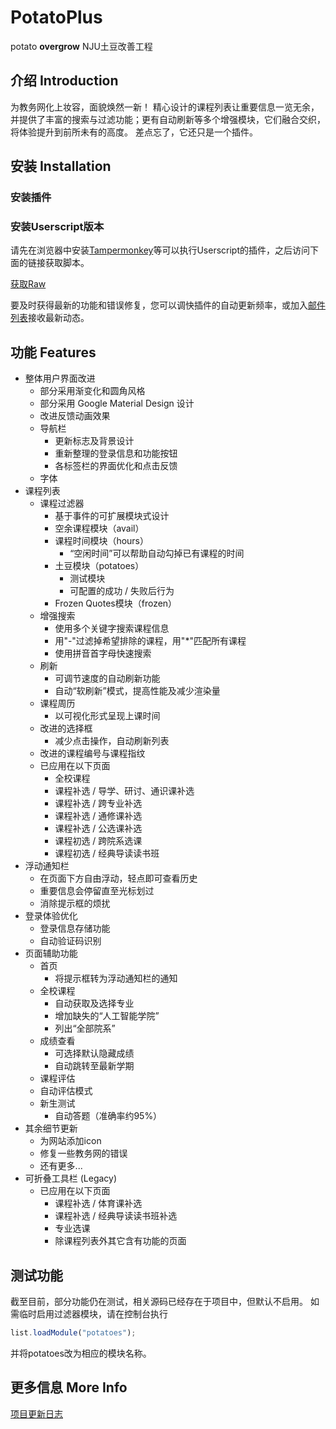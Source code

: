 # PotatoPlus

potato **overgrow**
NJU土豆改善工程

## 介绍 Introduction

为教务网化上妆容，面貌焕然一新！
精心设计的课程列表让重要信息一览无余，并提供了丰富的搜索与过滤功能；更有自动刷新等多个增强模块，它们融合交织，将体验提升到前所未有的高度。
差点忘了，它还只是一个插件。

## 安装 Installation

### 安装插件

### 安装Userscript版本

请先在浏览器中安装[Tampermonkey](https://tampermonkey.net)等可以执行Userscript的插件，之后访问下面的链接获取脚本。

[获取Raw](https://github.com/cubiccm/potatojw_upgraded/raw/master/potatojw_upgraded.user.js)

要及时获得最新的功能和错误修复，您可以调快插件的自动更新频率，或加入[邮件列表](https://cubiccm.ddns.net/potato-mailing-list/)接收最新动态。

## 功能 Features

- 整体用户界面改进
  - 部分采用渐变化和圆角风格
  - 部分采用 Google Material Design 设计
  - 改进反馈动画效果
  - 导航栏
    - 更新标志及背景设计
    - 重新整理的登录信息和功能按钮
    - 各标签栏的界面优化和点击反馈
  - 字体
- 课程列表
  - 课程过滤器
    - 基于事件的可扩展模块式设计
    - 空余课程模块（avail）
    - 课程时间模块（hours）
      - “空闲时间”可以帮助自动勾掉已有课程的时间
    - 土豆模块（potatoes）
      - 测试模块
      - 可配置的成功 / 失败后行为
    - Frozen Quotes模块（frozen）
  - 增强搜索
    - 使用多个关键字搜索课程信息
    - 用"-"过滤掉希望排除的课程，用"*"匹配所有课程
    - 使用拼音首字母快速搜索
  - 刷新
    - 可调节速度的自动刷新功能
    - 自动“软刷新”模式，提高性能及减少渲染量
  - 课程周历
    - 以可视化形式呈现上课时间
  - 改进的选择框
    - 减少点击操作，自动刷新列表
  - 改进的课程编号与课程指纹
  - 已应用在以下页面
    - 全校课程
    - 课程补选 / 导学、研讨、通识课补选
    - 课程补选 / 跨专业补选
    - 课程补选 / 通修课补选
    - 课程补选 / 公选课补选
    - 课程初选 / 跨院系选课
    - 课程初选 / 经典导读读书班
- 浮动通知栏
  - 在页面下方自由浮动，轻点即可查看历史
  - 重要信息会停留直至光标划过
  - 消除提示框的烦扰
- 登录体验优化
  - 登录信息存储功能
  - 自动验证码识别
- 页面辅助功能
  - 首页
    - 将提示框转为浮动通知栏的通知
  - 全校课程
    - 自动获取及选择专业
    - 增加缺失的“人工智能学院”
    - 列出“全部院系”
  - 成绩查看
    - 可选择默认隐藏成绩
    - 自动跳转至最新学期
  -  课程评估
    - 自动评估模式
  - 新生测试
    - 自动答题（准确率约95%）
- 其余细节更新
  - 为网站添加icon
  - 修复一些教务网的错误
  - 还有更多...
- 可折叠工具栏 (Legacy)
  - 已应用在以下页面
    - 课程补选 / 体育课补选
    - 课程补选 / 经典导读读书班补选
    - 专业选课
    - 除课程列表外其它含有功能的页面
    
## 测试功能
  
截至目前，部分功能仍在测试，相关源码已经存在于项目中，但默认不启用。
如需临时启用过滤器模块，请在控制台执行
```javascript
list.loadModule("potatoes");
```
并将potatoes改为相应的模块名称。
    
## 更多信息 More Info

[项目更新日志](https://cubiccm.ddns.net/2019/09/potatojw-upgraded/)
